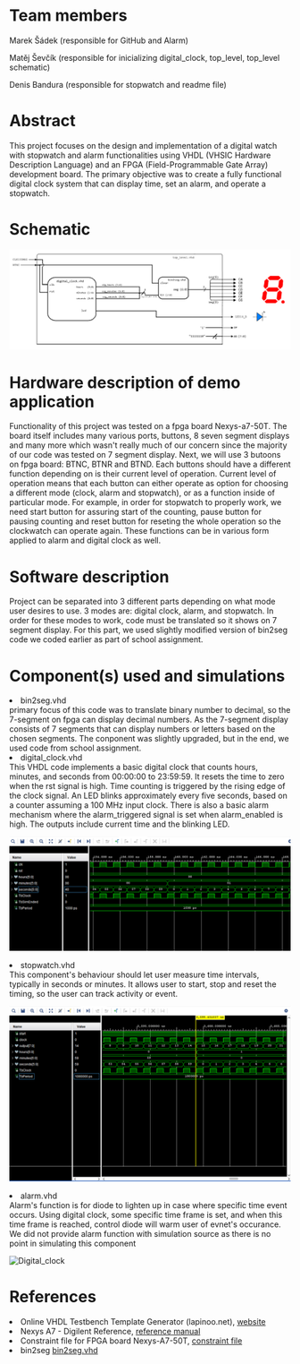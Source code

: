 # Team members
Marek Šádek (responsible for GitHub and Alarm)

Matěj Ševčík (responsible for inicializing digital_clock, top_level, top_level schematic)

Denis Bandura (responsible for stopwatch and readme file)

# Abstract
This project focuses on the design and implementation of a digital watch with stopwatch and alarm functionalities using VHDL (VHSIC Hardware Description Language) and an FPGA (Field-Programmable Gate Array) development board. The primary objective was to create a fully functional digital clock system that can display time, set an alarm, and operate a stopwatch. 

# Schematic
![top_level schematic](https://github.com/mareksadek/digital-clock/blob/main/digital_clock/scheme.png ) 

# Hardware description of demo application
Functionality of this project was tested on a fpga board Nexys-a7-50T. The board itself includes many various ports, buttons, 8 seven segment displays and many more which wasn't really much of our concern since the majority of our code was tested on 7 segment display. Next, we will use 3 butoons on fpga board: BTNC, BTNR and BTND. Each buttons should have a different function depending on is their current level of operation. Current level of operation means that each button can either operate as option for choosing a different mode (clock, alarm and stopwatch), or as a function inside of particular mode. For example, in order for stopwatch to properly work, we need start button for assuring start of the counting, pause button for pausing counting and reset button for reseting the whole operation so the clockwatch can operate again. These functions can be in various form applied to alarm and digital clock as well. 

# Software description
Project can be separated into 3 different parts depending on what mode user desires to use. 3 modes are: digital clock, alarm, and stopwatch. In order for these modes to work, code must be translated so it shows on 7 segment display. For this part, we used slightly modified version of bin2seg code we coded earlier as part of school assignment.

# Component(s) used and simulations
<li>bin2seg.vhd</li> primary focus of this code was to translate binary number to decimal, so the 7-segment on fpga can display decimal numbers. As the 7-segment display consists of 7 segments that can display numbers or letters based on the chosen segments. The conponent was slightly upgraded, but in the end, we used code from school assignment.
<li>digital_clock.vhd</li> This VHDL code implements a basic digital clock that counts hours, minutes, and seconds from 00:00:00 to 23:59:59. It resets the time to zero when the rst signal is high. Time counting is triggered by the rising edge of the clock signal. An LED blinks approximately every five seconds, based on a counter assuming a 100 MHz input clock. There is also a basic alarm mechanism where the alarm_triggered signal is set when alarm_enabled is high. The outputs include current time and the blinking LED.

![Digital_clok](https://github.com/mareksadek/digital-clock/blob/main/digital_clock/dig_clock.png )

<li>stopwatch.vhd</li> This component's behaviour should let user measure time intervals, typically in seconds or minutes. It allows user to start, stop and reset the timing, so the user can track activity or event. 
 
![Simulation of ticking stopwatch in vivado](https://github.com/mareksadek/digital-clock/blob/main/digital_clock/stopwatch_screenshot.PNG )

<li>alarm.vhd</li> Alarm's function is for diode to lighten up in case where specific time event occurs. Using digital clock, some specific time frame is set, and when this time frame is reached, control diode will warm user of evnet's occurance.
We did not provide alarm function with simulation source as there is no point in simulating this component

![Digital_clock](https://github.com/mareksadek/digital-clock/blob/main/digital_clock/diode.jpg )

# References
<li>Online VHDL Testbench Template Generator (lapinoo.net), <a href="https://vhdl.lapinoo.net/">website</a></li>
<li>Nexys A7 - Digilent Reference, <a href="https://digilent.com/reference/programmable-logic/nexys-a7/reference-manual">reference manual</a></li>
<li>Constraint file for FPGA board Nexys-A7-50T, <a href="https://raw.githubusercontent.com/Digilent/digilent-xdc/master/Nexys-A7-50T-Master.xdc">constraint file</a></li>
<li>bin2seg <a href="https://github.com/tomas-fryza/vhdl-labs/blob/master/solutions/lab3-segment/bin2seg.vhd">bin2seg.vhd</a></li> 
